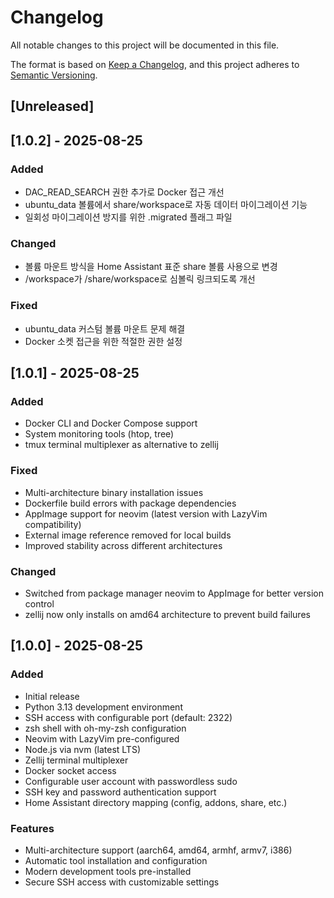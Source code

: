 # Changelog

All notable changes to this project will be documented in this file.

The format is based on [Keep a Changelog](https://keepachangelog.com/en/1.0.0/),
and this project adheres to [Semantic Versioning](https://semver.org/spec/v2.0.0.html).

## [Unreleased]

## [1.0.2] - 2025-08-25

### Added
- DAC_READ_SEARCH 권한 추가로 Docker 접근 개선
- ubuntu_data 볼륨에서 share/workspace로 자동 데이터 마이그레이션 기능
- 일회성 마이그레이션 방지를 위한 .migrated 플래그 파일

### Changed
- 볼륨 마운트 방식을 Home Assistant 표준 share 볼륨 사용으로 변경
- /workspace가 /share/workspace로 심볼릭 링크되도록 개선

### Fixed
- ubuntu_data 커스텀 볼륨 마운트 문제 해결
- Docker 소켓 접근을 위한 적절한 권한 설정

## [1.0.1] - 2025-08-25

### Added
- Docker CLI and Docker Compose support
- System monitoring tools (htop, tree)
- tmux terminal multiplexer as alternative to zellij

### Fixed
- Multi-architecture binary installation issues
- Dockerfile build errors with package dependencies
- AppImage support for neovim (latest version with LazyVim compatibility)
- External image reference removed for local builds
- Improved stability across different architectures

### Changed
- Switched from package manager neovim to AppImage for better version control
- zellij now only installs on amd64 architecture to prevent build failures

## [1.0.0] - 2025-08-25

### Added
- Initial release
- Python 3.13 development environment
- SSH access with configurable port (default: 2322)
- zsh shell with oh-my-zsh configuration
- Neovim with LazyVim pre-configured
- Node.js via nvm (latest LTS)
- Zellij terminal multiplexer
- Docker socket access
- Configurable user account with passwordless sudo
- SSH key and password authentication support
- Home Assistant directory mapping (config, addons, share, etc.)

### Features
- Multi-architecture support (aarch64, amd64, armhf, armv7, i386)
- Automatic tool installation and configuration
- Modern development tools pre-installed
- Secure SSH access with customizable settings